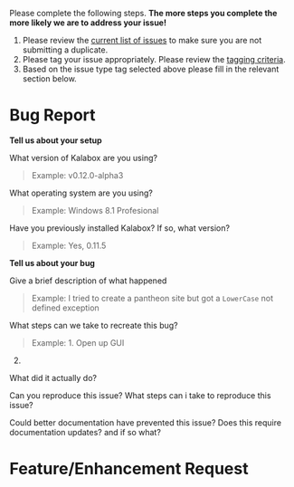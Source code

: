 Please complete the following steps. **The more steps you complete the more
likely we are to address your issue!**

1. Please review the [current list of issues](https://github.com/kalabox/kalabox/issues) to make sure you are not submitting a duplicate.
2. Please tag your issue appropriately. Please review the [tagging criteria](https://github.com/kalabox/kalabox/blob/HEAD/CONTRIBUTING.md).
3. Based on the issue type tag selected above please fill in the relevant section below.

Bug Report
==========

**Tell us about your setup**

What version of Kalabox are you using?

> Example: v0.12.0-alpha3

What operating system are you using?

> Example: Windows 8.1 Profesional

Have you previously installed Kalabox? If so, what version?

> Example: Yes, 0.11.5

**Tell us about your bug**

Give a brief description of what happened

> Example: I tried to create a pantheon site but got a `LowerCase` not defined exception

What steps can we take to recreate this bug?

> Example: 1. Open up GUI
2.

What did it actually do?


Can you reproduce this issue?
What steps can i take to reproduce this issue?


Could better documentation have prevented this issue?
Does this require documentation updates? and if so what?

Feature/Enhancement Request
===========================
